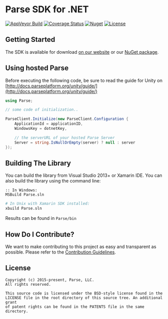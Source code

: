 # Parse SDK for .NET
[![AppVeyor Build][appveyor-svg]][appveyor-link]
[![Coverage Status][coverall-svg]][coverall-link]
[![Nuget][nuget-svg]][nuget-link]
[![License][license-svg]][license-link]

## Getting Started
The SDK is available for download [on our website][parse-download-link] or our [NuGet package][nuget-link].

## Using hosted Parse
Before executing the following code, be sure to read the guide for Unity on [http://docs.parseplatform.org/unity/guide/](http://docs.parseplatform.org/unity/guide/)

```cs
using Parse;

// some code of initialization..

ParseClient.Initialize(new ParseClient.Configuration {
    ApplicationId = applicationID,
    WindowsKey = dotnetKey,

    // the serverURL of your hosted Parse Server
    Server = string.IsNullOrEmpty(server) ? null : server
});
```

## Building The Library
You can build the library from Visual Studio 2013+ or Xamarin IDE. You can also build the library using the command line:

```batch
:: In Windows:
MSBuild Parse.sln
```

```bash
# In Unix with Xamarin SDK installed:
xbuild Parse.sln
```

Results can be found in `Parse/bin`

## How Do I Contribute?
We want to make contributing to this project as easy and transparent as possible. Please refer to the [Contribution Guidelines][contributing].

## License

```
Copyright (c) 2015-present, Parse, LLC.
All rights reserved.

This source code is licensed under the BSD-style license found in the
LICENSE file in the root directory of this source tree. An additional grant 
of patent rights can be found in the PATENTS file in the same directory.
```

 [appveyor-link]: https://ci.appveyor.com/project/ParseSDK/parse-sdk-dotnet
 [appveyor-svg]: https://ci.appveyor.com/api/projects/status/ri5jqgkv9hfkcrfl?svg=true
 [contributing]: https://github.com/ParsePlatform/Parse-SDK-dotNET/blob/master/CONTRIBUTING.md
 [coverall-link]: https://coveralls.io/github/ParsePlatform/Parse-SDK-dotNET?branch=master
 [coverall-svg]: https://coveralls.io/repos/ParsePlatform/Parse-SDK-dotNET/badge.svg?branch=master
 [license-svg]: https://img.shields.io/badge/license-BSD-lightgrey.svg
 [license-link]: https://github.com/ParsePlatform/Parse-SDK-dotNET/blob/master/LICENSE
 [nuget-link]: http://nuget.org/packages/parse
 [nuget-svg]: https://img.shields.io/nuget/v/parse.svg
 [parse-download-link]: https://parse.com/docs/downloads
